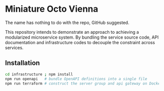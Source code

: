 # Miniature Octo Vienna

The name has nothing to do with the repo, GitHub suggested.

This repository intends to demonstrate an approach to achieving a modularized microservice system. By bundling the service source code, API documentation and infrastructure codes to decouple the constraint across services.

## Installation

```sh
cd infrastructure ; npm install
npm run openapi   # bundle OpenAPI definitions into a single file
npm run terraform # construct the server group and api gateway on Docker
```
